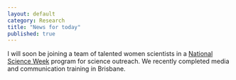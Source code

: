 ```yaml
---
layout: default
category: Research
title: "News for today"
published: true  
---
```


I will soon be joining a team of talented women scientists in a [National Science Week](http://www.scienceweek.net.au/) program for science outreach. We recently completed media and communication training in Brisbane.</p>

